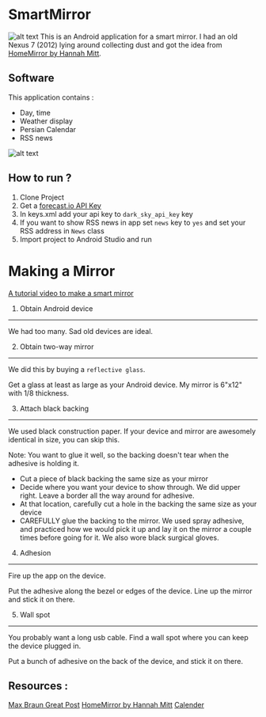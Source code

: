 # SmartMirror
![alt text](https://github.com/gsoosk/SmartMirror/blob/master/pic2.jpg)
This is an Android application for a smart mirror. I had an old Nexus 7 (2012) lying around collecting dust and got the idea from [HomeMirror by Hannah Mitt](https://github.com/HannahMitt/HomeMirror).

## Software 
This application contains : 
* Day, time
* Weather display
* Persian Calendar 
* RSS news 

![alt text](https://github.com/gsoosk/SmartMirror/blob/master/pic1.png)

## How to run ?
1. Clone Project
2. Get a [forecast.io API Key](https://developer.forecast.io/)
3. In keys.xml add your api key to `dark_sky_api_key` key
4. If you want to show RSS news in app set `news` key to `yes` and set your RSS address in `News` class
5. Import project to Android Studio and run


Making a Mirror
====

[A tutorial video to make a smart mirror](https://learn.adafruit.com/android-smart-home-mirror)

1. Obtain Android device
----
We had too many. Sad old devices are ideal.

2. Obtain two-way mirror
---
We did this by buying a `reflective glass`.

Get a glass at least as large as your Android device. My mirror is 6"x12" with 1/8 thickness. 

3. Attach black backing
---
We used black construction paper. If your device and mirror are awesomely identical in size, you can skip this.

Note: You want to glue it well, so the backing doesn't tear when the adhesive is holding it.

* Cut a piece of black backing the same size as your mirror
* Decide where you want your device to show through. We did upper right. Leave a border all the way around for adhesive.
* At that location, carefully cut a hole in the backing the same size as your device
* CAREFULLY glue the backing to the mirror. We used spray adhesive, and practiced how we would pick it up and lay it on the mirror a couple times before going for it. We also wore black surgical gloves.
 

4. Adhesion
---
Fire up the app on the device.

Put the adhesive along the bezel or edges of the device. Line up the mirror and stick it on there.

5. Wall spot
---
You probably want a long usb cable. Find a wall spot where you can keep the device plugged in.

Put a bunch of adhesive on the back of the device, and stick it on there.

## Resources : 
[Max Braun Great Post](https://medium.com/@maxbraun/my-bathroom-mirror-is-smarter-than-yours-94b21c6671ba)
[HomeMirror by Hannah Mitt](https://github.com/HannahMitt/HomeMirror)
[Calender](https://github.com/Roojin/persian-calendar-view)
